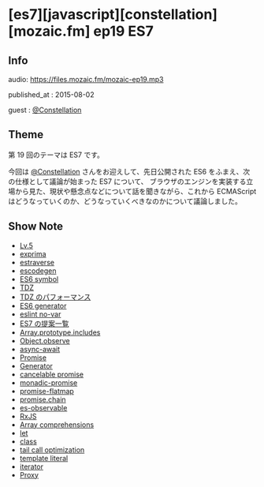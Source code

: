 # [es7][javascript][constellation][mozaic.fm] ep19 ES7


## Info

audio: https://files.mozaic.fm/mozaic-ep19.mp3

published_at
: 2015-08-02

guest
: [@Constellation](https://twitter.com/Constellation)


## Theme

第 19 回のテーマは ES7 です。

今回は [@Constellation](https://twitter.com/Constellation) さんをお迎えして、先日公開された ES6 をふまえ、次の仕様として議論が始まった ES7 について、 ブラウザのエンジンを実装する立場から見た、現状や懸念点などについて話を聞きながら、これから ECMAScript はどうなっていくのか、どうなっていくべきなのかについて議論しました。


## Show Note

- [Lv.5](https://github.com/Constellation/iv/tree/master/iv/lv5%23iv--lv5)
- [exprima](http://esprima.org/)
- [estraverse](https://github.com/estools/estraverse)
- [escodegen](https://github.com/estools/escodegen)
- [ES6 symbol](https://developer.mozilla.org/en-US/docs/Web/JavaScript/Reference/Global_Objects/Symbol)
- [TDZ](http://jsrocks.org/2015/01/temporal-dead-zone-tdz-demystified/)
- [TDZ のパフォーマンス](https://esdiscuss.org/topic/performance-concern-with-let-const)
- [ES6 generator](https://developer.mozilla.org/en-US/docs/Web/JavaScript/Reference/Global_Objects/Generator)
- [eslint no-var](http://eslint.org/docs/rules/no-var)
- [ES7 の提案一覧](https://github.com/tc39/ecma262)
- [Array.prototype.includes](https://developer.mozilla.org/en-US/docs/Web/JavaScript/Reference/Global_Objects/Array/includes)
- [Object.observe](https://developer.mozilla.org/en-US/docs/Web/JavaScript/Reference/Global_Objects/Object/observe)
- [async-await](https://tc39.github.io/ecmascript-asyncawait/)
- [Promise](https://developer.mozilla.org/en-US/docs/Web/JavaScript/Reference/Global_Objects/Promise)
- [Generator](https://developer.mozilla.org/en-US/docs/Web/JavaScript/Reference/Global_Objects/Generator)
- [cancelable promise](https://esdiscuss.org/topic/cancelable-promises)
- [monadic-promise](https://github.com/promises-aplus/promises-spec/issues/94)
- [promise-flatmap](https://github.com/petkaantonov/bluebird/issues/50)
- [promise.chain](https://gist.github.com/Jxck/129ed81ad6bce4710758)
- [es-observable](https://github.com/zenparsing/es-observable)
- [RxJS](https://github.com/Reactive-Extensions/RxJS)
- [Array comprehensions](https://developer.mozilla.org/en-US/docs/Web/JavaScript/Reference/Operators/Array_comprehensions)
- [let](https://developer.mozilla.org/en-US/docs/Web/JavaScript/Reference/Statements/let)
- [class](https://developer.mozilla.org/en-US/docs/Web/JavaScript/Reference/Classes)
- [tail call optimization](http://www.2ality.com/2015/06/tail-call-optimization.html)
- [template literal](https://developer.mozilla.org/en-US/docs/Web/JavaScript/Reference/template_strings)
- [iterator](https://developer.mozilla.org/en-US/docs/Web/JavaScript/Reference/Iteration_protocols)
- [Proxy](https://developer.mozilla.org/en-US/docs/Web/JavaScript/Reference/Global_Objects/Proxy)
